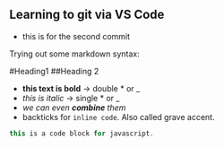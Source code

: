 ## Learning to git via VS Code

- this is for the second commit

Trying out some markdown syntax:

#Heading1
##Heading 2

- **this text is bold** -> double \* or \_
- _this is italic_ -> single \* or \_
- _we can even **combine** them_
- backticks for `inline code`. Also called grave accent.

```javascript
this is a code block for javascript.
```

